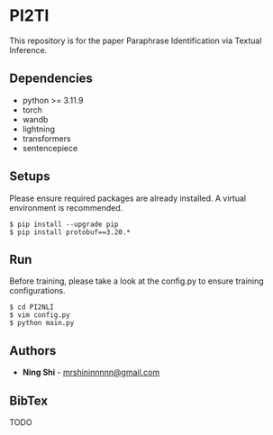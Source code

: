 # PI2TI
This repository is for the paper Paraphrase Identification via Textual Inference.

## Dependencies
+ python >= 3.11.9
+ torch
+ wandb
+ lightning
+ transformers
+ sentencepiece

## Setups
Please ensure required packages are already installed. A virtual environment is recommended.
```
$ pip install --upgrade pip
$ pip install protobuf==3.20.*
```

## Run
Before training, please take a look at the config.py to ensure training configurations.
```
$ cd PI2NLI
$ vim config.py
$ python main.py
```

## Authors
* **Ning Shi** - mrshininnnnn@gmail.com

## BibTex

TODO